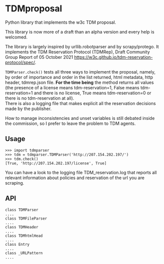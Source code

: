# TDMproposal
Python library that implements the w3c TDM proposal.


This library is now more of a draft than an alpha version and every help is welcomed. 

The library is largely inspired by urllib.robotparser and by scrapy/protego. It implements the TDM Reservation Protocol (TDMRep), Draft Community Group Report of 05 October 2021 https://w3c.github.io/tdm-reservation-protocol/spec/. 

`TDMParser.check()` tests all three ways to implement the proposal, namely, by order of importance and order in the list returned, html metadata, http header, tdmrep.json file. **For the time being** the method returns all values (the presence of a license means tdm-reservation=1, False means tdm-reservation=1 and there is  no license, True means tdm-reservation=0 or there is no tdm-reservation at all).   
There is also a logging file that makes explicit all the reservation decisions made by the publisher. 

How to manage inconsistencies and unset variables is still debated inside the commission, so I prefer to leave the problem to TDM agents.


## Usage 
```
>>> import tdmparser 
>>> tdm = tdmparser.TDMParser('http://207.154.202.197/') 
>>> tdm.check() 
[True, 'http://207.154.202.197/license', True]
```
You can have a look to the logging file TDM_reservation.log that reports all relevant information about policies and reservation of the url you are scraping.

## API
```
class TDMParser  
.... 
class TDMFileParser  
.... 
class TDMHeader 
.... 
class TDMhtmlHead  
.... 
class Entry  
.... 
class _URLPattern 
.... 
```

